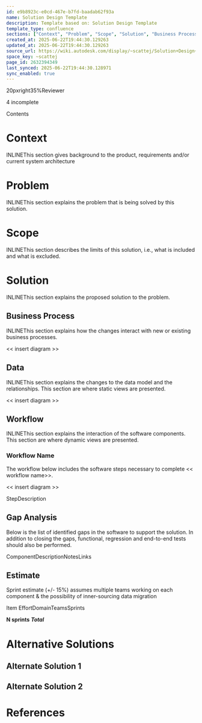 ```yaml
---
id: e9b8923c-e0cd-467e-b7fd-baadab62f93a
name: Solution Design Template
description: Template based on: Solution Design Template
template_type: confluence
sections: ["Context", "Problem", "Scope", "Solution", "Business Process", "Data", "Workflow", "Workflow Name", "Gap Analysis", "Estimate", "Alternative Solutions", "Alternate Solution 1", "Alternate Solution 2", "References"]
created_at: 2025-06-22T19:44:30.129263
updated_at: 2025-06-22T19:44:30.129263
source_url: https://wiki.autodesk.com/display/~scattej/Solution+Design+Template
space_key: ~scattej
page_id: 2632394349
last_synced: 2025-06-22T19:44:30.128971
sync_enabled: true
---
```


20pxright35%Reviewer

4
incomplete

Contents

# Context

INLINEThis section gives background to the product, requirements and/or current system architecture

# Problem

INLINEThis section explains the problem that is being solved by this solution.

# Scope

INLINEThis section describes the limits of this solution, i.e., what is included and what is excluded.

# Solution

INLINEThis section explains the proposed solution to the problem.

## Business Process

INLINEThis section explains how the changes interact with new or existing business processes.

<< insert diagram >>

## Data

INLINEThis section explains the changes to the data model and the relationships. This section are where static views are presented.

<< insert diagram >>

## Workflow

INLINEThis section explains the interaction of the software components. This section are where dynamic views are presented.

### Workflow Name

The workflow below includes the software steps necessary to complete << workflow name>>.

<< insert diagram >>

StepDescription

## Gap Analysis

Below is the list of identified gaps in the software to support the solution. In addition to closing the gaps, functional, regression and end-to-end tests should also be performed.

ComponentDescriptionNotesLinks

## Estimate

Sprint estimate (+/- 15%) assumes multiple teams working on each component & the possibility of inner-sourcing data migration

Item
EffortDomainTeamsSprints

**N sprints**
***Total***

# Alternative Solutions

## Alternate Solution 1

## Alternate Solution 2

# References